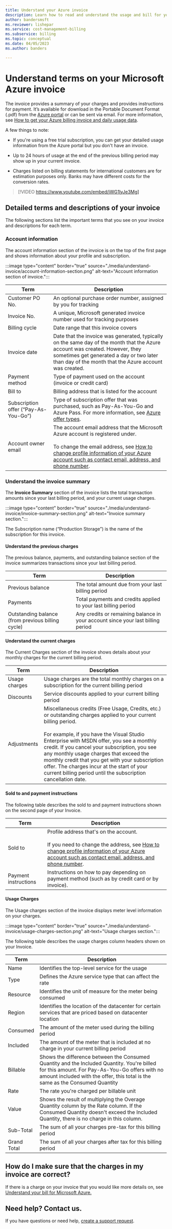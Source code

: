 ```yaml
---
title: Understand your Azure invoice
description: Learn how to read and understand the usage and bill for your Azure subscription
author: bandersmsft
ms.reviewer: lishepar
ms.service: cost-management-billing
ms.subservice: billing
ms.topic: conceptual
ms.date: 04/05/2023
ms.author: banders

---
```

# Understand terms on your Microsoft Azure invoice

The invoice provides a summary of your charges and provides instructions for payment. It’s available for
download in the Portable Document Format (.pdf) from the [Azure portal](https://portal.azure.com/) or can be sent via email. For more
information, see [How to get your Azure billing invoice and daily usage data](../manage/download-azure-invoice-daily-usage-date.md).

A few things to note:

-   If you're using a free trial subscription, you can get your detailed
    usage information from the Azure portal but you don't have an
    invoice.

-   Up to 24 hours of usage at the end of the previous billing period
    may show up in your current invoice.

-   Charges listed on billing statements for international customers are
    for estimation purposes only. Banks may have different costs for the
    conversion rates.

>[!VIDEO https://www.youtube.com/embed/jWG1lyJe3Mg]

## Detailed terms and descriptions of your invoice
The following sections list the important terms that you see on your
invoice and descriptions for each term.

### Account information

The account information section of the invoice is on the top of the
first page and shows information about your profile and subscription.

:::image type="content" border="true" source="./media/understand-invoice/account-information-section.png" alt-text="Account information section of invoice.":::

| Term | Description |
| --- | --- |
| Customer PO No. |An optional purchase order number, assigned by you for tracking |
| Invoice No. |A unique, Microsoft generated invoice number used for tracking purposes |
| Billing cycle |Date range that this invoice covers |
| Invoice date |Date that the invoice was generated, typically on the same day of the month that the Azure account was created. However, they sometimes get generated a day or two later than day of the month that the Azure account was created.|
| Payment method |Type of payment used on the account (invoice or credit card) |
| Bill to |Billing address that is listed for the account |
| Subscription offer (“Pay-As-You-Go”) |Type of subscription offer that was purchased, such as Pay-As-You-Go and Azure Pass. For more information, see [Azure offer types](https://azure.microsoft.com/support/legal/offer-details/). |
| Account owner email | The account email address that the Microsoft Azure account is registered under. <br /><br />To change the email address, see [How to change profile information of your Azure account such as contact email, address, and phone number](../manage/change-azure-account-profile.md). |

### Understand the invoice summary
The **Invoice Summary** section of the invoice lists the total
transaction amounts since your last billing period, and your current
usage charges.

:::image type="content" border="true" source="./media/understand-invoice/invoice-summary-section.png" alt-text="Invoice summary section.":::

The Subscription name (“Production Storage”) is the name of the
subscription for this invoice.

#### Understand the previous charges
The previous balance, payments, and outstanding balance section of the
invoice summarizes transactions since your last billing period.

| Term | Description |
| --- | --- |
| Previous balance |The total amount due from your last billing period |
| Payments |Total payments and credits applied to your last billing period |
| Outstanding balance (from previous billing cycle) |Any credits or remaining balance in your account since your last billing period |

#### Understand the current charges
The Current Charges section of the invoice shows details about your
monthly charges for the current billing period.

| Term | Description |
| --- | --- |
| Usage charges |Usage charges are the total monthly charges on a subscription for the current billing period|
| Discounts |Service discounts applied to your current billing period|
| Adjustments |Miscellaneous credits (Free Usage, Credits, etc.) or outstanding charges applied to your current billing period.<br/><br/>For example, if you have the Visual Studio Enterprise with MSDN offer, you see a monthly credit. If you cancel your subscription, you see any monthly usage charges that exceed the monthly credit that you get with your subscription offer. The charges incur at the start of your current billing period until the subscription cancellation date. |

#### Sold to and payment instructions

The following table describes the sold to and payment instructions shown
on the second page of your Invoice.

| Term |Description |
| --- | --- |
| Sold to |Profile address that's on the account. <br/><br/>If you need to change the address, see [How to change profile information of your Azure account such as contact email, address, and phone number](../manage/change-azure-account-profile.md).|
| Payment instructions |Instructions on how to pay depending on payment method (such as by credit card or by invoice). |

#### Usage Charges

The Usage charges section of the invoice displays meter level
information on your charges.

:::image type="content" border="true" source="./media/understand-invoice/usage-charges-section.png" alt-text="Usage charges section.":::

The following table describes the usage charges column headers shown on
your Invoice.

| Term |Description |
| --- | --- |
| Name |Identifies the top-level service for the usage |
| Type |Defines the Azure service type that can affect the rate |
| Resource |Identifies the unit of measure for the meter being consumed |
| Region |Identifies the location of the datacenter for certain services that are priced based on datacenter location |
| Consumed |The amount of the meter used during the billing period |
| Included |The amount of the meter that is included at no charge in your current billing period |
| Billable |Shows the difference between the Consumed Quantity and the Included Quantity. You're billed for this amount. For Pay-As-You-Go offers with no amount included with the offer, this total is the same as the Consumed Quantity |
| Rate |The rate you're charged per billable unit |
| Value |Shows the result of multiplying the Overage Quantity column by the Rate column. If the Consumed Quantity doesn't exceed the Included Quantity, there is no charge in this column. |
| Sub-Total |The sum of all your charges pre-tax for this billing period |
| Grand Total |The sum of all your charges after tax for this billing period |

## How do I make sure that the charges in my invoice are correct?
If there is a charge on your invoice that you would like more details
on, see [Understand your bill for Microsoft Azure.](review-individual-bill.md)

## Need help? Contact us.

If you have questions or need help,  [create a support request](https://go.microsoft.com/fwlink/?linkid=2083458).
